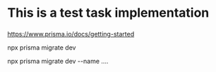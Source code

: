 # This is a test task implementation

###

https://www.prisma.io/docs/getting-started

npx prisma migrate dev

npx prisma migrate dev --name ....